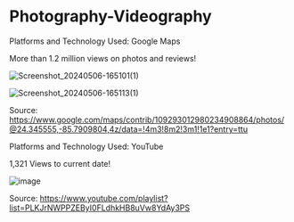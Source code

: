 # Photography-Videography

Platforms and Technology Used: Google Maps

More than 1.2 million views on photos and reviews!

![Screenshot_20240506-165101(1)](https://github.com/Traviskthomas/Photography-Videography/assets/166442537/6119ad01-1e3a-4e90-9b58-90013ca54618)

![Screenshot_20240506-165113(1)](https://github.com/Traviskthomas/Photography-Videography/assets/166442537/f5795abe-91ef-42e8-9c89-890f7aebb96e)

Source:
https://www.google.com/maps/contrib/109293012980234908864/photos/@24.345555,-85.7909804,4z/data=!4m3!8m2!3m1!1e1?entry=ttu 

Platforms and Technology Used: YouTube

1,321 Views to current date!

![image](https://github.com/Traviskthomas/Photography-Videography/assets/166442537/ac860a49-4f02-48e8-aaad-065f5ed085b0)

Source: 
https://www.youtube.com/playlist?list=PLKJrNWPPZEByI0FLdhkHB8uVw8YdAy3PS 

